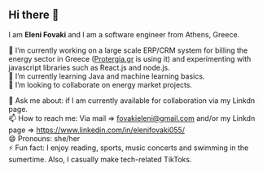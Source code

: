 ## Hi there 👋
I am <b>Eleni Fovaki</b> and I am a software engineer from Athens, Greece. 
<!--
**EleniFovaki/EleniFovaki** is a ✨ _special_ ✨ repository because its `README.md` (this file) appears on your GitHub profile.

Here are some ideas to get you started:-->

 🔭 I’m currently working on a large scale ERP/CRM system for billing the energy sector in Greece ([Protergia.gr](https://www.protergia.gr/) is using it) and experimenting with javascript libraries such as React.js and node.js. </br>
 🌱 I’m currently learning Java and machine learning basics.</br>
 👯 I’m looking to collaborate on energy market projects.

💬 Ask me about: if I am currently available for collaboration via my Linkdn page.</br>
📫 How to reach me: Via mail => fovakieleni@gmail.com and/or my Linkdn page => https://www.linkedin.com/in/elenifovaki055/</br>
😄 Pronouns: she/her</br>
⚡ Fun fact: I enjoy reading, sports, music concerts and swimming in the sumertime. Also, I casually make tech-related TikToks.

